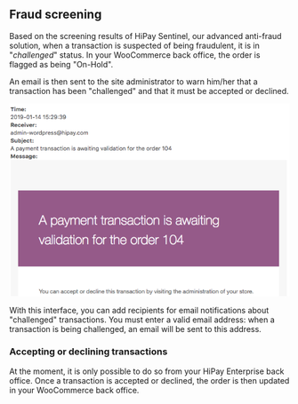 ## Fraud screening

Based on the screening results of HiPay Sentinel, our advanced anti-fraud solution, when a transaction
is suspected of being fraudulent, it is in "_challenged_" status. In your WooCommerce back office,
the order is flagged as being "On-Hold".

An email is then sent to the site administrator to warn him/her that a transaction has been
"challenged" and that it must be accepted or declined.

![legend](images/fraud_mail.png)

With this interface, you can add recipients for email notifications about "challenged" transactions.
You must enter a valid email address: when a transaction is being challenged, an email will be sent to this address.

### Accepting or declining transactions

At the moment, it is only possible to do so from your HiPay Enterprise back office.
Once a transaction is accepted or declined, the order is then updated in your WooCommerce back office.
